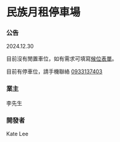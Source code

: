 # 民族月租停車場

###  公告

2024.12.30

目前沒有閒置車位，如有需求可填寫[候位表單](https://docs.google.com/forms/d/e/1FAIpQLScZLgsSwgCKuPQ2KPBjmJinT3hXX3n_u1RZKxrEWJFaCZ5cHw/viewform?usp=dialog)。

目前有停車位，請手機聯絡 [0933137403](tel:+886-933137403)

###  業主

李先生

###  開發者

Kate Lee